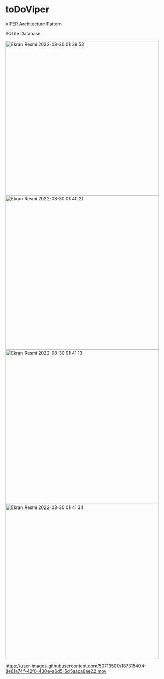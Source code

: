 # toDoViper

VIPER Architecture Pattern

SQLite Database

<img width="481" alt="Ekran Resmi 2022-08-30 01 39 53" src="https://user-images.githubusercontent.com/50713500/187315351-df2c239c-f1d5-45e3-8045-728387270dcd.png">
<img width="481" alt="Ekran Resmi 2022-08-30 01 40 21" src="https://user-images.githubusercontent.com/50713500/187315367-f0055517-0b33-4d4c-a11b-8c6ba53e6746.png">
<img width="481" alt="Ekran Resmi 2022-08-30 01 41 13" src="https://user-images.githubusercontent.com/50713500/187315384-3459149e-9dda-4ab3-a716-b3fa2332f6d1.png">
<img width="481" alt="Ekran Resmi 2022-08-30 01 41 34" src="https://user-images.githubusercontent.com/50713500/187315393-03c73255-8a77-4c1a-b2a5-5c6f92981f6b.png">


https://user-images.githubusercontent.com/50713500/187315404-8e61a74f-42f0-430e-a6d5-5d5aaca6ae22.mov

